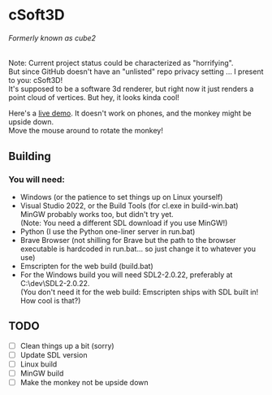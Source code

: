 # cSoft3D
###### Formerly known as cube2
Note: Current project status could be characterized as "horrifying".\
But since GitHub doesn't have an "unlisted" repo privacy setting ... I present to you: cSoft3D!\
It's supposed to be a software 3d renderer, but right now it just renders a point cloud of vertices. But hey, it looks kinda cool!

Here's a [live demo](https://andai.tv/wasm/sdl/cube2). It doesn't work on phones, and the monkey might be upside down.\
Move the mouse around to rotate the monkey!

## Building
### You will need:

- Windows (or the patience to set things up on Linux yourself)
- Visual Studio 2022, or the Build Tools (for cl.exe in build-win.bat)\
MinGW probably works too, but didn't try yet.\
(Note: You need a different SDL download if you use MinGW!)
- Python (I use the Python one-liner server in run.bat)
- Brave Browser (not shilling for Brave but the path to the browser executable is hardcoded in run.bat... so just change it to whatever you use)
- Emscripten for the web build (build.bat)
- For the Windows build you will need SDL2-2.0.22, preferably at C:\dev\SDL2-2.0.22.\
(You don't need it for the web build: Emscripten ships with SDL built in! How cool is that?)

## TODO

- [ ] Clean things up a bit (sorry)
- [ ] Update SDL version
- [ ] Linux build
- [ ] MinGW build
- [ ] Make the monkey not be upside down